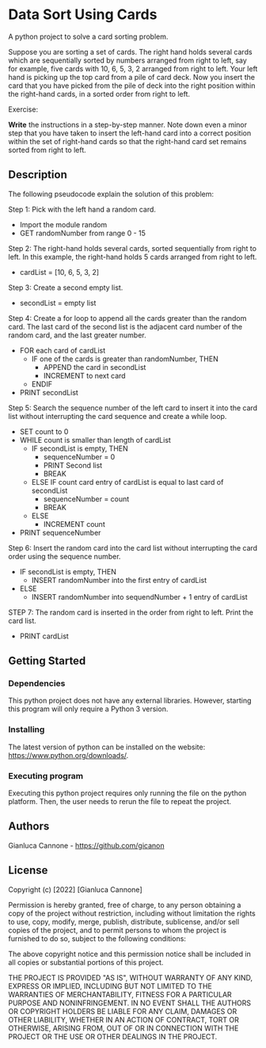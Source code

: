 # Data Sort Using Cards

A python project to solve a card sorting problem.

Suppose you are sorting a set of cards. The right hand holds several cards which are sequentially sorted by numbers arranged from right to left, say for example, five cards with 10, 6, 5, 3, 2 arranged from right to left. Your left hand is picking up the top card from a pile of card deck. Now you insert the card that you have picked from the pile of deck into the right position within the right-hand cards, in a sorted order from right to left.

Exercise:

**Write** the instructions in a step-by-step manner. Note down even a minor step that you have taken to insert the left-hand card into a correct position within the set of right-hand cards so that the right-hand card set remains sorted from right to left.

## Description

The following pseudocode explain the solution of this problem:

Step 1: Pick with the left hand a random card.

- Import the module random
- GET randomNumber from range 0 - 15

Step 2: The right-hand holds several cards, sorted sequentially from right to left. In this example, the right-hand holds 5 cards arranged from right to left.

- cardList = [10, 6, 5, 3, 2]

Step 3: Create a second empty list.

- secondList = empty list

Step 4: Create a for loop to append all the cards greater than the random card. The last card of the second list is the adjacent card number of the random card, and the last greater number.

- FOR each card of cardList
    - IF one of the cards is greater than randomNumber, THEN
        - APPEND the card in secondList
        - INCREMENT to next card
    - ENDIF
- PRINT secondList

Step 5: Search the sequence number of the left card to insert it into the card list without interrupting the card sequence and create a while loop.

- SET count to 0
- WHILE count is smaller than length of cardList
    - IF secondList is empty, THEN
        - sequenceNumber = 0
        - PRINT Second list
        - BREAK
    - ELSE IF count card entry of cardList is equal to last card of secondList
        - sequenceNumber = count
        - BREAK
    - ELSE
        - INCREMENT count
- PRINT sequenceNumber

Step 6: Insert the random card into the card list without interrupting the card order using the sequence number.

- IF secondList is empty, THEN
    - INSERT randomNumber into the first entry of cardList
- ELSE
    - INSERT randomNumber into sequendNumber + 1 entry of cardList

STEP 7: The random card is inserted in the order from right to left. Print the card list.

- PRINT cardList

## Getting Started

### Dependencies

This python project does not have any external libraries. However, starting this program will only require a Python 3 version.

### Installing

The latest version of python can be installed on the website: https://www.python.org/downloads/.

### Executing program

Executing this python project requires only running the file on the python platform. Then, the user needs to rerun the file to repeat the project.

## Authors

Gianluca Cannone - https://github.com/gicanon

## License

Copyright (c) [2022] [Gianluca Cannone]

Permission is hereby granted, free of charge, to any person obtaining a copy of the project without restriction, including without limitation the rights to use, copy, modify, merge, publish, distribute, sublicense, and/or sell copies of the project, and to permit persons to whom the project is furnished to do so, subject to the following conditions:

The above copyright notice and this permission notice shall be included in all copies or substantial portions of this project.

THE PROJECT IS PROVIDED "AS IS", WITHOUT WARRANTY OF ANY KIND, EXPRESS OR IMPLIED, INCLUDING BUT NOT LIMITED TO THE WARRANTIES OF MERCHANTABILITY, FITNESS FOR A PARTICULAR PURPOSE AND NONINFRINGEMENT. IN NO EVENT SHALL THE AUTHORS OR COPYRIGHT HOLDERS BE LIABLE FOR ANY CLAIM, DAMAGES OR OTHER LIABILITY, WHETHER IN AN ACTION OF CONTRACT, TORT OR OTHERWISE, ARISING FROM, OUT OF OR IN CONNECTION WITH THE PROJECT OR THE USE OR OTHER DEALINGS IN THE PROJECT.
